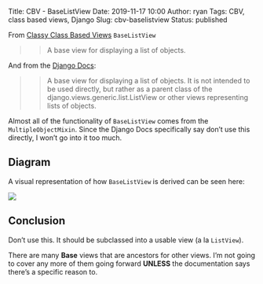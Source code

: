 Title: CBV - BaseListView
Date: 2019-11-17 10:00
Author: ryan
Tags: CBV, class based views, Django
Slug: cbv-baselistview
Status: published

From [Classy Class Based Views](http://ccbv.co.uk/projects/Django/2.2/django.views.generic.list/BaseListView/) `BaseListView`

> > A base view for displaying a list of objects.

And from the [Django Docs](https://docs.djangoproject.com/en/2.2/ref/class-based-views/generic-display/#listview):

> > A base view for displaying a list of objects. It is not intended to be used directly, but rather as a parent class of the django.views.generic.list.ListView or other views representing lists of objects.

Almost all of the functionality of `BaseListView` comes from the `MultipleObjectMixin`. Since the Django Docs specifically say don’t use this directly, I won’t go into it too much.

## Diagram

A visual representation of how `BaseListView` is derived can be seen here:

![](https://yuml.me/diagram/plain;/class/%5BMultipleObjectMixin%7Bbg:white%7D%5D%5E-%5BBaseListView%7Bbg:green%7D%5D,%20%5BContextMixin%7Bbg:white%7D%5D%5E-%5BMultipleObjectMixin%7Bbg:white%7D%5D,%20%5BView%7Bbg:lightblue%7D%5D%5E-%5BBaseListView%7Bbg:green%7D%5D.svg)

## Conclusion

Don’t use this. It should be subclassed into a usable view (a la `ListView`).

There are many **Base** views that are ancestors for other views. I’m not going to cover any more of them going forward **UNLESS** the documentation says there’s a specific reason to.
